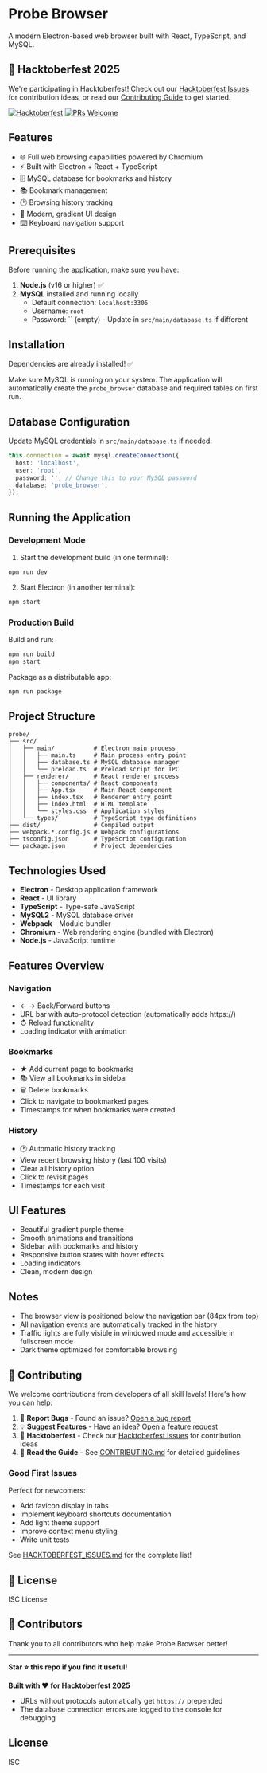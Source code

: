 # Probe Browser

A modern Electron-based web browser built with React, TypeScript, and MySQL.

## 🎃 Hacktoberfest 2025

We're participating in Hacktoberfest! Check out our [Hacktoberfest Issues](./HACKTOBERFEST_ISSUES.md) for contribution ideas, or read our [Contributing Guide](./CONTRIBUTING.md) to get started.

[![Hacktoberfest](https://img.shields.io/badge/Hacktoberfest-2025-orange.svg)](./HACKTOBERFEST_ISSUES.md)
[![PRs Welcome](https://img.shields.io/badge/PRs-welcome-brightgreen.svg)](./CONTRIBUTING.md)

## Features

- 🌐 Full web browsing capabilities powered by Chromium
- ⚡ Built with Electron + React + TypeScript
- 🗄️ MySQL database for bookmarks and history
- 📚 Bookmark management
- 🕐 Browsing history tracking
- 🎨 Modern, gradient UI design
- ⌨️ Keyboard navigation support

## Prerequisites

Before running the application, make sure you have:

1. **Node.js** (v16 or higher) ✅
2. **MySQL** installed and running locally
   - Default connection: `localhost:3306`
   - Username: `root`
   - Password: `` (empty) - Update in `src/main/database.ts` if different

## Installation

Dependencies are already installed! ✅

Make sure MySQL is running on your system. The application will automatically create the `probe_browser` database and required tables on first run.

## Database Configuration

Update MySQL credentials in `src/main/database.ts` if needed:

```typescript
this.connection = await mysql.createConnection({
  host: 'localhost',
  user: 'root',
  password: '', // Change this to your MySQL password
  database: 'probe_browser',
});
```

## Running the Application

### Development Mode

1. Start the development build (in one terminal):
```bash
npm run dev
```

2. Start Electron (in another terminal):
```bash
npm start
```

### Production Build

Build and run:
```bash
npm run build
npm start
```

Package as a distributable app:
```bash
npm run package
```

## Project Structure

```
probe/
├── src/
│   ├── main/           # Electron main process
│   │   ├── main.ts     # Main process entry point
│   │   ├── database.ts # MySQL database manager
│   │   └── preload.ts  # Preload script for IPC
│   ├── renderer/       # React renderer process
│   │   ├── components/ # React components
│   │   ├── App.tsx     # Main React component
│   │   ├── index.tsx   # Renderer entry point
│   │   ├── index.html  # HTML template
│   │   └── styles.css  # Application styles
│   └── types/          # TypeScript type definitions
├── dist/               # Compiled output
├── webpack.*.config.js # Webpack configurations
├── tsconfig.json       # TypeScript configuration
└── package.json        # Project dependencies
```

## Technologies Used

- **Electron** - Desktop application framework
- **React** - UI library
- **TypeScript** - Type-safe JavaScript
- **MySQL2** - MySQL database driver
- **Webpack** - Module bundler
- **Chromium** - Web rendering engine (bundled with Electron)
- **Node.js** - JavaScript runtime

## Features Overview

### Navigation
- ← → Back/Forward buttons
- URL bar with auto-protocol detection (automatically adds https://)
- ↻ Reload functionality
- Loading indicator with animation

### Bookmarks
- ★ Add current page to bookmarks
- 📚 View all bookmarks in sidebar
- 🗑️ Delete bookmarks
- Click to navigate to bookmarked pages
- Timestamps for when bookmarks were created

### History
- 🕐 Automatic history tracking
- View recent browsing history (last 100 visits)
- Clear all history option
- Click to revisit pages
- Timestamps for each visit

## UI Features

- Beautiful gradient purple theme
- Smooth animations and transitions
- Sidebar with bookmarks and history
- Responsive button states with hover effects
- Loading indicators
- Clean, modern design

## Notes

- The browser view is positioned below the navigation bar (84px from top)
- All navigation events are automatically tracked in the history
- Traffic lights are fully visible in windowed mode and accessible in fullscreen mode
- Dark theme optimized for comfortable browsing

## 🤝 Contributing

We welcome contributions from developers of all skill levels! Here's how you can help:

1. 🐛 **Report Bugs** - Found an issue? [Open a bug report](https://github.com/mrgear111/probe/issues/new?template=bug_report.md)
2. 💡 **Suggest Features** - Have an idea? [Open a feature request](https://github.com/mrgear111/probe/issues/new?template=feature_request.md)
3. 🎃 **Hacktoberfest** - Check our [Hacktoberfest Issues](./HACKTOBERFEST_ISSUES.md) for contribution ideas
4. 📖 **Read the Guide** - See [CONTRIBUTING.md](./CONTRIBUTING.md) for detailed guidelines

### Good First Issues

Perfect for newcomers:
- Add favicon display in tabs
- Implement keyboard shortcuts documentation
- Add light theme support
- Improve context menu styling
- Write unit tests

See [HACKTOBERFEST_ISSUES.md](./HACKTOBERFEST_ISSUES.md) for the complete list!

## 📜 License

ISC License

## 🙏 Contributors

Thank you to all contributors who help make Probe Browser better!

<!-- Add contributor images here -->

---

**Star ⭐ this repo if you find it useful!**

**Built with ❤️ for Hacktoberfest 2025**
- URLs without protocols automatically get `https://` prepended
- The database connection errors are logged to the console for debugging

## License

ISC
